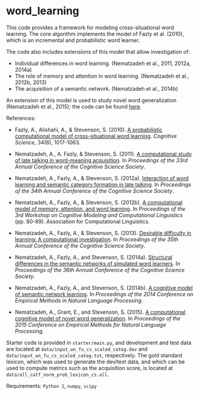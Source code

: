 word_learning
=============

This code provides a framework for modeling cross-situational word learning.
The core algorithm implements the model of Fazly et al. (2010), which is an incremental and probabilistic word learner.


The code also includes extensions of this model that allow investigation of:

* Individual differences in word learning. (Nematzadeh et al., 2011, 2012a, 2014a)
* The role of memory and attention in word learning. (Nematzadeh et al., 2012b, 2013)
* The acquisition of a semantic network. (Nematzadeh et al., 2014b)


An extension of this model is used to study novel word generalization (Nematzadeh et al., 2015); the code can be found [here](https://github.com/eringrant/novel_word_generalization).


References:

* Fazly, A., Alishahi, A., & Stevenson, S. (2010).  [A probabilistic computational model of cross-situational word learning](http://onlinelibrary.wiley.com/doi/10.1111/j.1551-6709.2010.01104.x/abstract).  *Cognitive Science*, 34(6), 1017-1063.

* Nematzadeh, A., A. Fazly, & Stevenson, S. (2011). [A computational study of late talking in word-meaning acquisition](https://mindmodeling.org/cogsci2011/papers/0141/paper0141.pdf). In *Proceedings of the 33rd Annual Conference of the Cognitive Science Society*.

* Nematzadeh, A., Fazly, A., & Stevenson, S. (2012a). [Interaction of word learning and semantic category formation in late talking](https://mindmodeling.org/cogsci2012/papers/0364/paper0364.pdf). In *Proceedings of the 34th Annual Conference of the Cognitive Science Society*.

* Nematzadeh, A., Fazly, A., & Stevenson, S. (2012b). [A computational model of memory, attention, and word learning](http://www.aclweb.org/anthology/W12-1708). In *Proceedings of the 3rd Workshop on Cognitive Modeling and Computational Linguistics* (pp. 80-89). Association for Computational Linguistics.

* Nematzadeh, A., Fazly, A., & Stevenson, S. (2013). [Desirable difficulty in learning: A computational investigation](http://csjarchive.cogsci.rpi.edu/Proceedings/2013/papers/0210/paper0210.pdf). In *Proceedings of the 35th Annual Conference of the Cognitive Science Society*.

* Nematzadeh, A., Fazly, A., and Stevenson, S. (2014a). [Structural differences in the semantic networks of simulated word learners](https://mindmodeling.org/cogsci2014/papers/191/paper191.pdf). In *Proceedings of the 36th Annual Conference of the Cognitive Science Society*.

* Nematzadeh, A., Fazly, A., and Stevenson, S. (2014b). [A cognitive model of semantic network learning](http://emnlp2014.org/papers/pdf/EMNLP2014031.pdf). In *Proceedings of the 2014 Conference on Empirical Methods in Natural Language Processing*.

* Nematzadeh, A., Grant, E., and Stevenson, S. (2015). [A computational cognitive model of novel word generalization](http://www.emnlp2015.org/proceedings/EMNLP/pdf/EMNLP207.pdf). In *Proceedings of the 2015 Conference on Empirical Methods for Natural Language Processing*.


Starter code is provided in `starter/main.py`,
and development and test data are located at `data/input_wn_fu_cs_scaled_categ.dev` and  `data/input_wn_fu_cs_scaled_categ.tst`, respectively.
The gold standard lexicon, which was used to generate the dev/test data, and which can be used to compute metrics such as the acquisition score, is located at `data/all_catf_norm_prob_lexicon_cs.all`.


Requirements: `Python 2`, `numpy`, `scipy`
